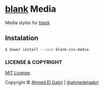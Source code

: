 # [blank](https://github.com/ahmedelgabri/blank) Media

Media styles for [blank](https://github.com/ahmedelgabri/blank)

## Instalation

```sh
$ bower install --save blank-css-media
```


### LICENSE & COPYRIGHT
[MIT License](http://opensource.org/licenses/MIT).

Copyright © [Ahmed El Gabri](http://gabri.me) | [@ahmedelgabri](http://twitter.comahmedelgabri)
